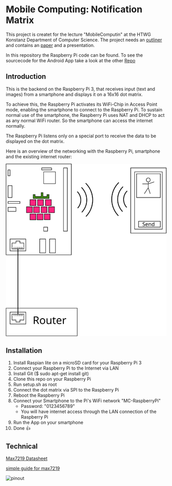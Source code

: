 # Mobile Computing: Notification Matrix

This project is createt for the lecture "MobileComputin" at the HTWG Konstanz Department of Computer Science.
The project needs an [outliner](https://github.com/DanielHipp/mobileComputing/wiki/Outliner) and contains an [paper](https://github.com/DanielHipp/mobileComputing_Raspberry/blob/master/docs/MobileComputing-Paper.pdf) and a presentation.

In this repository the Raspberry Pi code can be found. To see the sourcecode for the Android App take a look at the other [Repo](https://github.com/DanielHipp/mobileComputing)


## Introduction
This is the backend on the Raspberry Pi 3, that receives input (text and images) from a smartphone and displays it on a 16x16 dot matrix.

To achieve this, the Raspberry Pi activates its WiFi-Chip in Access Point mode, enabling the smartphone to connect to the Raspberry Pi. To sustain normal use of the smartphone, the Raspberry Pi uses NAT and DHCP to act as any normal WiFi router. So the smartphone can access the internet normally.

The Raspberry Pi listens only on a special port to receive the data to be displayed on the dot matrix.

Here is an overview of the networking with the Raspberry Pi, smartphone and the existing internet router:

![Overview](pics/RasPi-MC.svg)


## Installation
1. Install Raspian lite on a microSD card for your Raspberry Pi 3
2. Connect your Raspberry Pi to the Internet via LAN
3. Install Git ($ sudo apt-get install git)
4. Clone this repo on your Raspberry Pi
5. Run setup.sh as root
6. Connect the dot matrix via SPI to the Raspberry Pi
7. Reboot the Raspberry Pi
8. Connect your Smartphone to the Pi's WiFi network "MC-RaspberryPi"
    - Password: "0123456789"
    - You will have internet access through the LAN connection of the Raspberry Pi
9. Run the App on your smartphone
10. Done :thumbsup:


## Technical
[Max7219 Datasheet](https://datasheets.maximintegrated.com/en/ds/MAX7219-MAX7221.pdf)

[simple guide for max7219](https://tutorials-raspberrypi.de/led-max7219-dot-matrix-projekt-uebersicht/)


![pinout](http://images.gutefrage.net/media/fragen-antworten/bilder/137534877/0_big.jpg)

